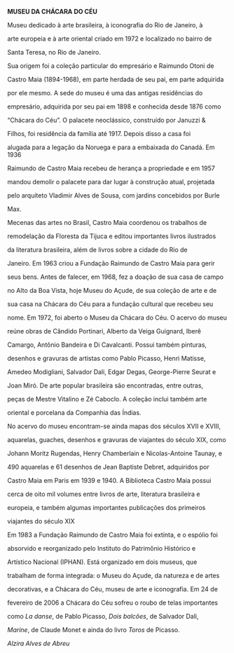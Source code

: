 **MUSEU DA CHÁCARA DO CÉU**



Museu dedicado à arte brasileira, à iconografia do Rio de Janeiro, à

arte europeia e à arte oriental criado em 1972 e localizado no bairro de

Santa Teresa, no Rio de Janeiro.



Sua origem foi a coleção particular do empresário e Raimundo Otoni de

Castro Maia (1894-1968), em parte herdada de seu pai, em parte adquirida

por ele mesmo. A sede do museu é uma das antigas residências do

empresário, adquirida por seu pai em 1898 e conhecida desde 1876 como

“Chácara do Céu”. O palacete neoclássico, construído por Januzzi &

Filhos, foi residência da família até 1917. Depois disso a casa foi

alugada para a legação da Noruega e para a embaixada do Canadá. Em 1936

Raimundo de Castro Maia recebeu de herança a propriedade e em 1957

mandou demolir o palacete para dar lugar à construção atual, projetada

pelo arquiteto Vladimir Alves de Sousa, com jardins concebidos por Burle

Max.



Mecenas das artes no Brasil, Castro Maia coordenou os trabalhos de

remodelação da Floresta da Tijuca e editou importantes livros ilustrados

da literatura brasileira, além de livros sobre a cidade do Rio de

Janeiro. Em 1963 criou a Fundação Raimundo de Castro Maia para gerir

seus bens. Antes de falecer, em 1968, fez a doação de sua casa de campo

no Alto da Boa Vista, hoje Museu do Açude, de sua coleção de arte e de

sua casa na Chácara do Céu para a fundação cultural que recebeu seu

nome. Em 1972, foi aberto o Museu da Chácara do Céu. O acervo do museu

reúne obras de Cândido Portinari, Alberto da Veiga Guignard, Iberê

Camargo, Antônio Bandeira e Di Cavalcanti. Possui também pinturas,

desenhos e gravuras de artistas como Pablo Picasso, Henri Matisse,

Amedeo Modigliani, Salvador Dali, Edgar Degas, George-Pierre Seurat e

Joan Miró. De arte popular brasileira são encontradas, entre outras,

peças de Mestre Vitalino e Zé Caboclo. A coleção inclui também arte

oriental e porcelana da Companhia das Índias.



No acervo do museu encontram-se ainda mapas dos séculos XVII e XVIII,

aquarelas, guaches, desenhos e gravuras de viajantes do século XIX, como

Johann Moritz Rugendas, Henry Chamberlain e Nicolas-Antoine Taunay, e

490 aquarelas e 61 desenhos de Jean Baptiste Debret, adquiridos por

Castro Maia em Paris em 1939 e 1940. A Biblioteca Castro Maia possui

cerca de oito mil volumes entre livros de arte, literatura brasileira e

europeia, e também algumas importantes publicações dos primeiros

viajantes do século XIX



Em 1983 a Fundação Raimundo de Castro Maia foi extinta, e o espólio foi

absorvido e reorganizado pelo Instituto do Patrimônio Histórico e

Artístico Nacional (IPHAN). Está organizado em dois museus, que

trabalham de forma integrada: o Museu do Açude, da natureza e de artes

decorativas, e a Chácara do Céu, museu de arte e iconografia. Em 24 de

fevereiro de 2006 a Chácara do Céu sofreu o roubo de telas importantes

como *La danse*, de Pablo Picasso, *Dois balcões*, de Salvador Dali,

*Marine*, de Claude Monet e ainda do livro *Toros* de Picasso.



*Alzira Alves de Abreu*



